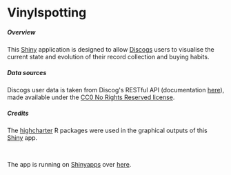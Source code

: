 # Vinylspotting

##### Overview
This [Shiny](https://cran.r-project.org/web/packages/shiny/index.html) application is designed to allow [Discogs](https://www.discogs.com) users to visualise the current state and evolution of their record collection and buying habits.

##### Data sources
Discogs user data is taken from Discog's RESTful API (documentation [here](https://www.discogs.com/developers/)), made available under the [CC0 No Rights Reserved license](http://creativecommons.org/about/cc0).

##### Credits
The [highcharter](https://cran.r-project.org/web/packages/highcharter/index.html) R packages were used in the graphical outputs of this [Shiny](https://cran.r-project.org/web/packages/shiny/index.html) app.

<br>

The app is running on [Shinyapps](https://www.shinyapps.io) over [here](https://ewenme.shinyapps.io/vinylspotting/).
